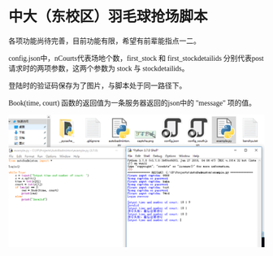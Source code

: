<font face="consolas">

# **中大（东校区）羽毛球抢场脚本**

各项功能尚待完善，目前功能有限，希望有前辈能指点一二。

config.json中，nCourts代表场地个数，first_stock 和 first_stockdetailids 分别代表post请求时的两项参数，这两个参数为 stock 与 stockdetailids。

登陆时的验证码保存为了图片，与脚本处于同一路径下。

Book(time, court) 函数的返回值为一条服务器返回的json中的 "message" 项的值。

![test-0](images/test-0.png)

</font>
